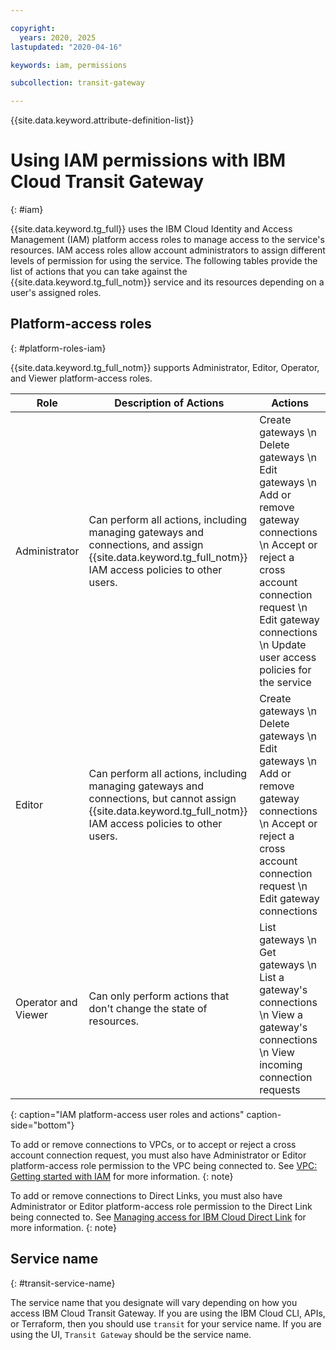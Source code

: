 ```yaml
---

copyright:
  years: 2020, 2025
lastupdated: "2020-04-16"

keywords: iam, permissions

subcollection: transit-gateway

---
```


{{site.data.keyword.attribute-definition-list}}

# Using IAM permissions with IBM Cloud Transit Gateway
{: #iam}

{{site.data.keyword.tg_full}} uses the IBM Cloud Identity and Access Management (IAM) platform access roles to manage access to the service's resources. IAM access roles allow account administrators to assign different levels of permission for using the service. The following tables provide the list of actions that you can take against the {{site.data.keyword.tg_full_notm}} service and its resources depending on a user's assigned roles.

## Platform-access roles
{: #platform-roles-iam}

{{site.data.keyword.tg_full_notm}} supports Administrator, Editor, Operator, and Viewer platform-access roles.

| Role | Description of Actions |  Actions |
|---|---|---|
| Administrator | Can perform all actions, including managing gateways and connections, and assign {{site.data.keyword.tg_full_notm}} IAM access policies to other users. | Create gateways  \n Delete gateways  \n Edit gateways  \n Add or remove gateway connections  \n Accept or reject a cross account connection request  \n Edit gateway connections  \n Update user access policies for the service |                     |
| Editor | Can perform all actions, including managing gateways and connections, but cannot assign {{site.data.keyword.tg_full_notm}} IAM access policies to other users. |Create gateways  \n Delete gateways  \n Edit gateways  \n Add or remove gateway connections  \n Accept or reject a cross account connection request  \n Edit gateway connections |
| Operator and Viewer | Can only perform actions that don't change the state of resources. | List gateways  \n Get gateways  \n List a gateway's connections  \n View a gateway's connections  \n View incoming connection requests |
{: caption="IAM platform-access user roles and actions" caption-side="bottom"}

To add or remove connections to VPCs, or to accept or reject a cross account connection request, you must also have Administrator or Editor platform-access role permission to the VPC being connected to. See [VPC: Getting started with IAM](/docs/vpc?topic=vpc-iam-getting-started) for more information.
{: note}

To add or remove connections to Direct Links, you must also have Administrator or Editor platform-access role permission to the Direct Link being connected to. See [Managing access for IBM Cloud Direct Link](/docs/dl?topic=dl-iam) for more information.
{: note}

## Service name
{: #transit-service-name}

The service name that you designate will vary depending on how you access IBM Cloud Transit Gateway. If you are using the IBM Cloud CLI, APIs, or Terraform, then you should use `transit` for your service name. If you are using the UI, `Transit Gateway` should be the service name.
